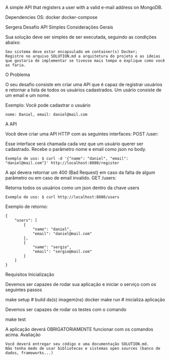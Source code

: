 A simple API that registers a user with a valid e-mail address on MongoDB.

Dependencies OS:
docker
docker-compose

Sergera
Desafio API Simples
Considerações Gerais

Sua solução deve ser simples de ser executada, seguindo as condições abaixo:

    Seu sistema deve estar encapsulado em container(s) Docker;
    Registre no arquivo SOLUTION.md a arquitetura do projeto e as ideias que gostaria de implementar se tivesse mais tempo e explique como você as faria.

O Problema

O seu desafio consiste em criar uma API que é capaz de registrar usuários e retornar a lista de todos os usuários cadastrados. Um usário consiste de um email e um nome.

Exemplo: Você pode cadastrar o usuário

    nome: Daniel, email: daniel@mail.com

A API

Você deve criar uma API HTTP com as seguintes interfaces:
POST /user:

Esse interface será chamada cada vez que um usuário querer ser cadastrado. Recebe o parâmetro nome e email como json no body.

    Exemplo de uso: $ curl -d '{"name": "daniel", "email": "daniel@mail.com"}' http://localhost:8080/register

A api devera retornar um 400 (Bad Request) em caso da falta de algum parâmetro ou em caso de email invalido.
GET /users:

Retorna todos os usuários como um json dentro da chave users

    Exemplo de uso: $ curl http://localhost:8080/users

Exemplo de retorno:

    {
        "users": [
            {
                "name": "daniel",
                "email": "daniel@mail.com"
            },
            {
                "name": "sergio",
                "email": "sergio@mail.com"
            }
        ]
    }

Requisitos
Inicialização

Devemos ser capazes de rodar sua aplicação e iniciar o serviço com os seguintes passos

make setup  # build da(s) imagem(ns) docker
make run    # inicializa aplicação

Devemos ser capazes de rodar os testes com o comando

make test

A aplicação deverá OBRIGATORIAMENTE funcionar com os comandos acima.
Avaliação

    Você deverá entregar seu código e uma documentação SOLUTION.md.
    Não tenha medo de usar bibliotecas e sistemas open sources (banco de dados, frameworks...)
